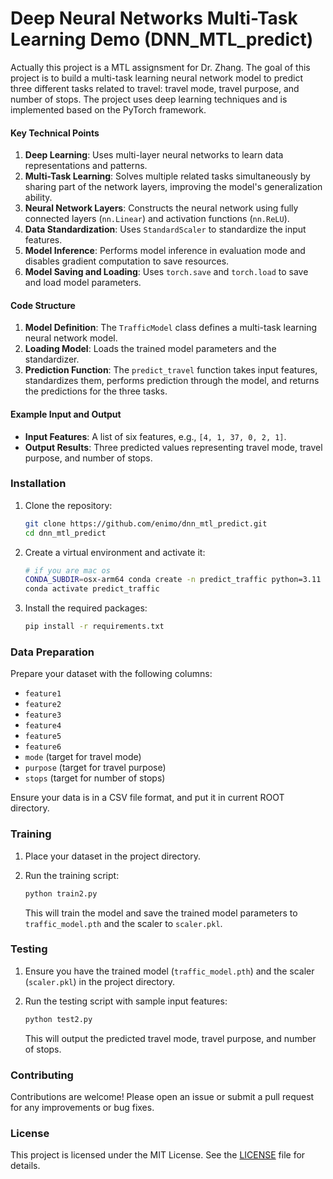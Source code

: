 # Deep Neural Networks Multi-Task Learning Demo (DNN_MTL_predict)

Actually this project is a MTL assignsment for Dr. Zhang. The goal of this project is to build a multi-task learning neural network model to predict three different tasks related to travel: travel mode, travel purpose, and number of stops. The project uses deep learning techniques and is implemented based on the PyTorch framework.

#### Key Technical Points

1. **Deep Learning**: Uses multi-layer neural networks to learn data representations and patterns.
2. **Multi-Task Learning**: Solves multiple related tasks simultaneously by sharing part of the network layers, improving the model's generalization ability.
3. **Neural Network Layers**: Constructs the neural network using fully connected layers (`nn.Linear`) and activation functions (`nn.ReLU`).
4. **Data Standardization**: Uses `StandardScaler` to standardize the input features.
5. **Model Inference**: Performs model inference in evaluation mode and disables gradient computation to save resources.
6. **Model Saving and Loading**: Uses `torch.save` and `torch.load` to save and load model parameters.

#### Code Structure

1. **Model Definition**: The `TrafficModel` class defines a multi-task learning neural network model.
2. **Loading Model**: Loads the trained model parameters and the standardizer.
3. **Prediction Function**: The `predict_travel` function takes input features, standardizes them, performs prediction through the model, and returns the predictions for the three tasks.

#### Example Input and Output

- **Input Features**: A list of six features, e.g., `[4, 1, 37, 0, 2, 1]`.
- **Output Results**: Three predicted values representing travel mode, travel purpose, and number of stops.



### Installation

1. Clone the repository:

    ```bash
    git clone https://github.com/enimo/dnn_mtl_predict.git
    cd dnn_mtl_predict
    ```

2. Create a virtual environment and activate it:

    ```bash
    # if you are mac os
	CONDA_SUBDIR=osx-arm64 conda create -n predict_traffic python=3.11
	conda activate predict_traffic
    ```

3. Install the required packages:

    ```bash
    pip install -r requirements.txt
    ```

### Data Preparation

Prepare your dataset with the following columns:

- `feature1`
- `feature2`
- `feature3`
- `feature4`
- `feature5`
- `feature6`
- `mode` (target for travel mode)
- `purpose` (target for travel purpose)
- `stops` (target for number of stops)

Ensure your data is in a CSV file format, and put it in current ROOT directory.

### Training

1. Place your dataset in the project directory.

2. Run the training script:

    ```bash
    python train2.py
    ```

    This will train the model and save the trained model parameters to `traffic_model.pth` and the scaler to `scaler.pkl`.

### Testing

1. Ensure you have the trained model (`traffic_model.pth`) and the scaler (`scaler.pkl`) in the project directory.

2. Run the testing script with sample input features:

    ```bash
    python test2.py  
    ```

    This will output the predicted travel mode, travel purpose, and number of stops.

### Contributing

Contributions are welcome! Please open an issue or submit a pull request for any improvements or bug fixes.

### License

This project is licensed under the MIT License. See the [LICENSE](LICENSE) file for details.
